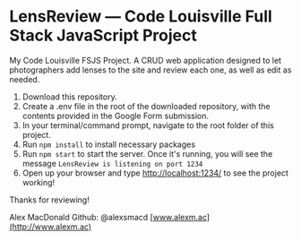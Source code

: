 # LensReview — Code Louisville Full Stack JavaScript Project

My Code Louisville FSJS Project. A CRUD web application designed to let photographers add lenses to the site and review each one, as well as edit as needed.

1. Download this repository.
2. Create a .env file in the root of the downloaded repository, with the contents provided in the Google Form submission.
3. In your terminal/command prompt, navigate to the root folder of this project.
4. Run `npm install` to install necessary packages
5. Run `npm start` to start the server. Once it's running, you will see the message `LensReview is listening on port 1234`
6. Open up your browser and type [http://localhost:1234/](http://localhost:1234) to see the project working!

Thanks for reviewing!

Alex MacDonald
Github: @alexsmacd
[www.alexm.ac](http://www.alexm.ac)
